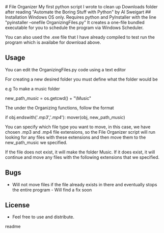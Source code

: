 <content>
# File Organizer
My first python script I wrote to clean up Downloads folder after reading "Automate the Boring Stuff with Python" by Al Sweigart
## Installation
Windows OS only.
Requires python and PyInstaller with the line "pyinstaller –onefile OrganizingFiles.py" 
It creates a one-file bundled executable for you to schedule the program via Windows Scheduler.

You can also used the .exe file that I have already compiled to test run the program which is availabe for download above.
## Usage
You can edit the OrganizingFiles.py code using a text editor

For creating a new desired folder you must define what the folder would be


e.g To make a music folder

new_path_*music* = os.getcwd() + "\Music"

The under the Organizing functions, follow the format

if obj.endswith('*.mp3*','*.mp4*'):
        mover(obj, new_path_*music*)
        
You can specify which file type you want to move, in this case, we have chosen .mp3 and .mp4 file extensions, so the File Organizer script will run looking for any files with these extensions and then move them to the new_path_music we specified.

If the file does not exist, it will make the folder Music. If it does exist, it will continue and move any files with the following extensions that we specified.


## Bugs
 * Will not move files if the file already exists in there and eventually stops the entire program - Will find a fix soon
 


## License
 - Feel free to use and distribute.
</content>
  <tabTrigger>readme</tabTrigger>

